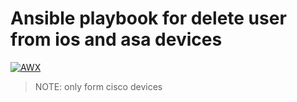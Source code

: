 # Ansible playbook for delete user from ios and asa devices
[![AWX](https://hsto.org/webt/ww/tw/wh/wwtwwh3edq-fkzaucew35slxxdy.png)](https://awx.net.stoloto.ru/)
> NOTE: only form cisco devices
